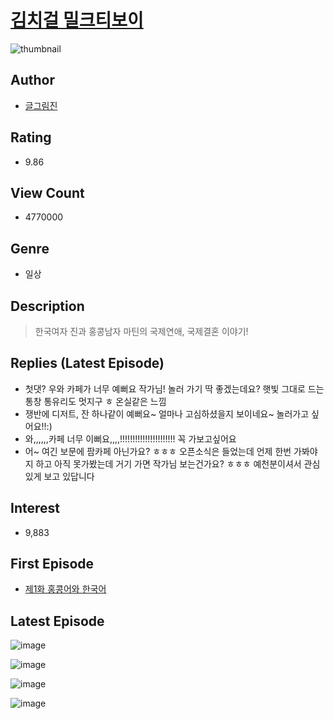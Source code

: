 # [김치걸 밀크티보이](https://comic.naver.com/bestChallenge/list?titleId=535499)
![thumbnail](https://image-comic.pstatic.net/user_contents_data/challenge_comic/2022/05/19/247543/thumbnail_202x164fe066229_ba4e_44fe_8b04_e51089fb43d0_00004395.JPEG)

## Author
- [글그림진](https://comic.naver.com/artistTitle?id=247543)

## Rating
- 9.86

## View Count
- 4770000

## Genre
- 일상

## Description
> 한국여자 진과 홍콩남자 마틴의 국제연애, 국제결혼 이야기!

## Replies (Latest Episode)
- 첫댓? 우와 카페가 너무 예뻐요 작가님! 놀러 가기 딱 좋겠는데요? 햇빛 그대로 드는 통창 통유리도 멋지구 ㅎ 온실같은 느낌
- 쟁반에 디저트, 잔 하나같이 예뻐요~ 얼마나 고심하셨을지 보이네요~ 놀러가고 싶어요!!:)
- 와,,,,,,카페 너무 이뻐요,,,,!!!!!!!!!!!!!!!!!!!!!! 꼭 가보고싶어요
- 어~ 여긴 보문에 팜카페 아닌가요? ㅎㅎㅎ 오픈소식은 들었는데 언제 한번 가봐야지 하고 아직 못가봤는데 거기 가면 작가님 보는건가요? ㅎㅎㅎ 예천분이셔서 관심있게 보고 있답니다

## Interest
- 9,883

## First Episode
- [제1화 홍콩어와 한국어](https://comic.naver.com/bestChallenge/detail?titleId=535499&no=1)

## Latest Episode
![image](https://image-comic.pstatic.net/user_contents_data/challenge_comic/2023/05/24/247543/upload_3847815941064045158.jpeg)

![image](https://image-comic.pstatic.net/user_contents_data/challenge_comic/2023/05/24/247543/upload_4063714043530391910.jpeg)

![image](https://image-comic.pstatic.net/user_contents_data/challenge_comic/2023/05/24/247543/upload_3762249722152433716.jpeg)

![image](https://image-comic.pstatic.net/user_contents_data/challenge_comic/2023/05/24/247543/upload_7003150439284815926.jpeg)
